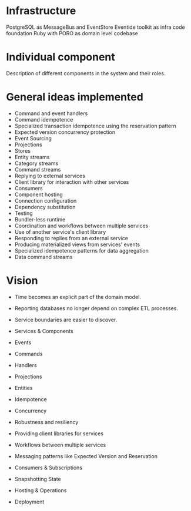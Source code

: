 # Infrastructure
PostgreSQL as MessageBus and EventStore
Eventide toolkit as infra code foundation
Ruby with PORO as domain level codebase

# Individual component
Description of different components in the system and their roles.

# General ideas implemented
- Command and event handlers
- Command idempotence
- Specialized transaction idempotence using the reservation pattern
- Expected version concurrency protection
- Event Sourcing
- Projections
- Stores
- Entity streams
- Category streams
- Command streams
- Replying to external services
- Client library for interaction with other services
- Consumers
- Component hosting
- Connection configuration
- Dependency substitution
- Testing
- Bundler-less runtime
- Coordination and workflows between multiple services
- Use of another service's client library
- Responding to replies from an external service
- Producing materialized views from services' events
- Specialized idempotence patterns for data aggregation
- Data command streams

# Vision
- Time becomes an explicit part of the domain model. 
- Reporting databases no longer depend on complex ETL processes. 
- Service boundaries are easier to discover.


- Services & Components
- Events
- Commands
- Handlers
- Projections
- Entities
- Idempotence
- Concurrency
- Robustness and resiliency
- Providing client libraries for services
- Workflows between multiple services
- Messaging patterns like Expected Version and Reservation
- Consumers & Subscriptions
- Snapshotting State
- Hosting & Operations
- Deployment
